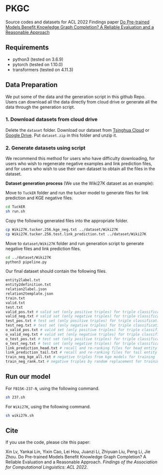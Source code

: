 # PKGC

Source codes and datasets for ACL 2022 Findings paper [Do Pre-trained Models Benefit Knowledge Graph Completion? A Reliable Evaluation and a Reasonable Approach](https://aclanthology.org/2022.findings-acl.282.pdf)

## Requirements

- python3 (tested on 3.6.9)
- pytorch (tested on 1.10.0)
- transformers (tested on 4.11.3)

## Data Preparation

We put some of the data and the generation script in this github Repo. Users can download all the data directly from cloud drive or generate all the data through the generation script.

### 1. Download datasets from cloud drive

Delete the `dataset` folder. Download our dataset from [Tsinghua Cloud](https://cloud.tsinghua.edu.cn/f/c1bd502d2b0a4a7a99eb/?dl=1) or [Google Drive](https://drive.google.com/file/d/1waE2QeVepwntuTDYNncBa6y94EPDn69C/view?usp=sharing). Put `dataset.zip` in this folder and unzip it. 

### 2. Generate datasets using script

We recommend this method for users who have difficulty downloading, for users who wish to regenerate negative examples and link prediction files, and for users who wish to use their own dataset to obtain all the files in the dataset.

**Dataset generation process** (We use the Wiki27K dataset as an example):

Move to `TuckER` folder and run the tucker model to generate files for link prediction and KGE negative files.

``` bash
cd TuckER
sh run.sh
```

Copy the following generated files into the appropriate folder.

``` bash
cp Wiki27K.tucker.256.kge_neg.txt ../dataset/Wiki27K
cp Wiki27K.tucker.256.test.link_prediction.txt ../dataset/Wiki27K
```

Move to `dataset/Wiki27K` folder and run generation script to generate negative files and link prediction files.

``` bash
cd ../dataset/Wiki27K
python3 pipeline.py
```

Our final dataset should contain the following files.
``` bash
entity2label.txt
entity2definition.txt
relation2label.json
relation2template.json
train.txt
valid.txt
test.txt
valid_pos.txt # valid set (only positive triples) for triple classification under closed-world assumption
valid_neg.txt # valid set (only negative triples) for triple classification under closed-world assumption
test_pos.txt # test set (only positive triples) for triple classification under closed-world assumption
test_neg.txt # test set (only negative triples) for triple classification under closed-world assumption
o_valid_pos.txt # valid set (only positive triples) for triple classification under open-world assumption
o_valid_neg.txt # valid set (only negative triples) for triple classification under open-world assumption
o_test_pos.txt # test set (only positive triples) for triple classification under open-world assumption
o_test_neg.txt # test set (only negative triples) for triple classification under open-world assumption
link_prediction_head.txt # recall and re-ranking files for head entity link prediction
link_prediction_tail.txt # recall and re-ranking files for tail entity link prediction
train_neg_kge_all.txt # negative triples from kge models for training
train_neg_rank.txt # negative triples by random replacement for training
```

## Run our model

For `FB15K-237-N`, using the following command.

``` bash
sh 237.sh
```

For `Wiki27K`, using the following command.

``` bash
sh wiki27k.sh
```

## Cite

If you use the code, please cite this paper:

Xin Lv, Yankai Lin, Yixin Cao, Lei Hou, Juanzi Li, Zhiyuan Liu, Peng Li, Jie Zhou. Do Pre-trained Models Benefit Knowledge Graph Completion? A Reliable Evaluation and a Reasonable Approach. *Findings of the Association for Computational Linguistics: ACL 2022.*

